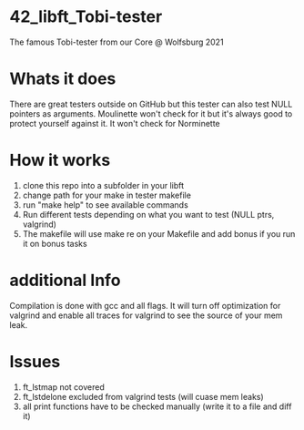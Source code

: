 # 42_libft_Tobi-tester
The famous Tobi-tester from our Core @ Wolfsburg 2021


# Whats it does
There are great testers outside on GitHub but this tester can also test NULL pointers as arguments. Moulinette won't check for it but it's always good to protect yourself against it. It won't check for Norminette


# How it works
  1. clone this repo into a subfolder in your libft
  2. change path for your make in tester makefile
  3. run "make help" to see available commands
  4. Run different tests depending on what you want to test (NULL ptrs, valgrind)
  5. The makefile will use make re on your Makefile and add bonus if you run it on bonus tasks
 
 
# additional Info
  Compilation is done with gcc and all flags. It will turn off optimization for valgrind and enable all traces for valgrind to see the source of your mem leak.


# Issues
  1. ft_lstmap not covered
  2. ft_lstdelone excluded from valgrind tests (will cuase mem leaks)
  3. all print functions have to be checked manually (write it to a file and diff it)
